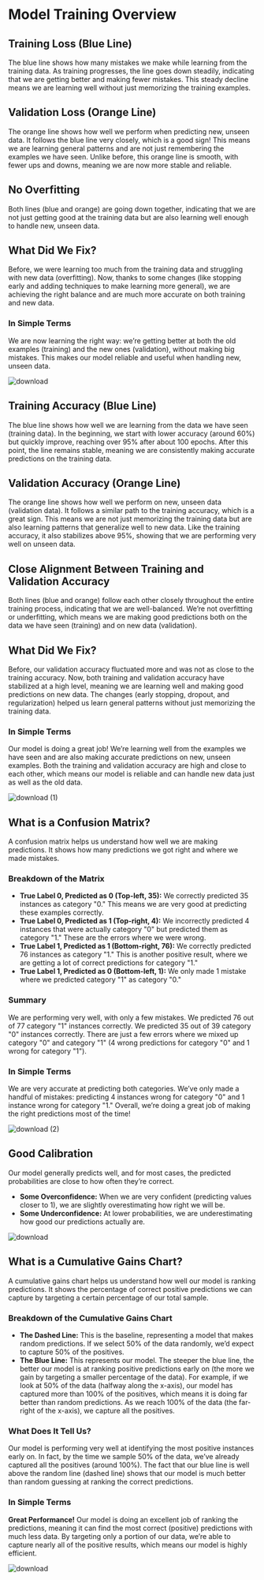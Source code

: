# Model Training Overview

## Training Loss (Blue Line)
The blue line shows how many mistakes we make while learning from the training data. As training progresses, the line goes down steadily, indicating that we are getting better and making fewer mistakes. This steady decline means we are learning well without just memorizing the training examples.

## Validation Loss (Orange Line)
The orange line shows how well we perform when predicting new, unseen data. It follows the blue line very closely, which is a good sign! This means we are learning general patterns and are not just remembering the examples we have seen. Unlike before, this orange line is smooth, with fewer ups and downs, meaning we are now more stable and reliable.

## No Overfitting
Both lines (blue and orange) are going down together, indicating that we are not just getting good at the training data but are also learning well enough to handle new, unseen data.

## What Did We Fix?
Before, we were learning too much from the training data and struggling with new data (overfitting). Now, thanks to some changes (like stopping early and adding techniques to make learning more general), we are achieving the right balance and are much more accurate on both training and new data. 

### In Simple Terms
We are now learning the right way: we’re getting better at both the old examples (training) and the new ones (validation), without making big mistakes. This makes our model reliable and useful when handling new, unseen data.

![download](https://github.com/user-attachments/assets/9c919eb9-6ded-4691-bcfd-9da9a5a3f42c)

## Training Accuracy (Blue Line)
The blue line shows how well we are learning from the data we have seen (training data). In the beginning, we start with lower accuracy (around 60%) but quickly improve, reaching over 95% after about 100 epochs. After this point, the line remains stable, meaning we are consistently making accurate predictions on the training data.

## Validation Accuracy (Orange Line)
The orange line shows how well we perform on new, unseen data (validation data). It follows a similar path to the training accuracy, which is a great sign. This means we are not just memorizing the training data but are also learning patterns that generalize well to new data. Like the training accuracy, it also stabilizes above 95%, showing that we are performing very well on unseen data.

## Close Alignment Between Training and Validation Accuracy
Both lines (blue and orange) follow each other closely throughout the entire training process, indicating that we are well-balanced. We’re not overfitting or underfitting, which means we are making good predictions both on the data we have seen (training) and on new data (validation).

## What Did We Fix?
Before, our validation accuracy fluctuated more and was not as close to the training accuracy. Now, both training and validation accuracy have stabilized at a high level, meaning we are learning well and making good predictions on new data. The changes (early stopping, dropout, and regularization) helped us learn general patterns without just memorizing the training data.

### In Simple Terms
Our model is doing a great job! We’re learning well from the examples we have seen and are also making accurate predictions on new, unseen examples. Both the training and validation accuracy are high and close to each other, which means our model is reliable and can handle new data just as well as the old data.

![download (1)](https://github.com/user-attachments/assets/5880e4a9-8b39-4c2d-9c11-6be5bb649e69)


## What is a Confusion Matrix?
A confusion matrix helps us understand how well we are making predictions. It shows how many predictions we got right and where we made mistakes.

### Breakdown of the Matrix
- **True Label 0, Predicted as 0 (Top-left, 35):** We correctly predicted 35 instances as category "0." This means we are very good at predicting these examples correctly.
- **True Label 0, Predicted as 1 (Top-right, 4):** We incorrectly predicted 4 instances that were actually category "0" but predicted them as category "1." These are the errors where we were wrong.
- **True Label 1, Predicted as 1 (Bottom-right, 76):** We correctly predicted 76 instances as category "1." This is another positive result, where we are getting a lot of correct predictions for category "1."
- **True Label 1, Predicted as 0 (Bottom-left, 1):** We only made 1 mistake where we predicted category "1" as category "0."

### Summary
We are performing very well, with only a few mistakes. We predicted 76 out of 77 category "1" instances correctly. We predicted 35 out of 39 category "0" instances correctly. There are just a few errors where we mixed up category "0" and category "1" (4 wrong predictions for category "0" and 1 wrong for category "1").

### In Simple Terms
We are very accurate at predicting both categories. We’ve only made a handful of mistakes: predicting 4 instances wrong for category "0" and 1 instance wrong for category "1." Overall, we’re doing a great job of making the right predictions most of the time!

![download (2)](https://github.com/user-attachments/assets/a451c744-4367-4649-9f3e-7e04665a4f9c)

## Good Calibration
Our model generally predicts well, and for most cases, the predicted probabilities are close to how often they’re correct.
- **Some Overconfidence:** When we are very confident (predicting values closer to 1), we are slightly overestimating how right we will be.
- **Some Underconfidence:** At lower probabilities, we are underestimating how good our predictions actually are.

![download](https://github.com/user-attachments/assets/61def23b-1798-4dce-874a-e2dfdc8e9197)

## What is a Cumulative Gains Chart?
A cumulative gains chart helps us understand how well our model is ranking predictions. It shows the percentage of correct positive predictions we can capture by targeting a certain percentage of our total sample.

### Breakdown of the Cumulative Gains Chart
- **The Dashed Line:** This is the baseline, representing a model that makes random predictions. If we select 50% of the data randomly, we’d expect to capture 50% of the positives.
- **The Blue Line:** This represents our model. The steeper the blue line, the better our model is at ranking positive predictions early on (the more we gain by targeting a smaller percentage of the data). For example, if we look at 50% of the data (halfway along the x-axis), our model has captured more than 100% of the positives, which means it is doing far better than random predictions. As we reach 100% of the data (the far-right of the x-axis), we capture all the positives.

### What Does It Tell Us?
Our model is performing very well at identifying the most positive instances early on. In fact, by the time we sample 50% of the data, we’ve already captured all the positives (around 100%). The fact that our blue line is well above the random line (dashed line) shows that our model is much better than random guessing at ranking the correct predictions.

### In Simple Terms
**Great Performance!** Our model is doing an excellent job of ranking the predictions, meaning it can find the most correct (positive) predictions with much less data. By targeting only a portion of our data, we’re able to capture nearly all of the positive results, which means our model is highly efficient.

![download](https://github.com/user-attachments/assets/34ff4b9a-b084-4722-b6ab-7c7ac12c14c0)

